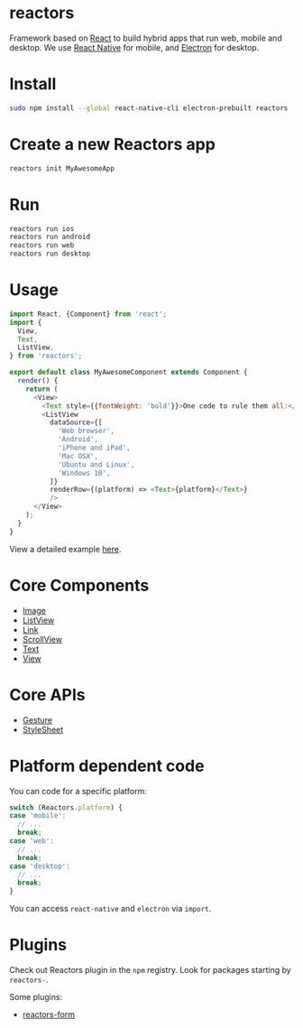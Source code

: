 reactors
===

Framework based on [React](https://facebook.github.io/react/) to build hybrid apps that run web, mobile and desktop.
We use [React Native](https://facebook.github.io/react-native/) for mobile, and [Electron](http://electron.atom.io/) for desktop.

# Install

```bash
sudo npm install --global react-native-cli electron-prebuilt reactors
```

# Create a new Reactors app

```bash
reactors init MyAwesomeApp
```

# Run

```bash
reactors run ios
reactors run android
reactors run web
reactors run desktop
```

# Usage

```javascript
import React, {Component} from 'react';
import {
  View,
  Text,
  ListView,
} from 'reactors';

export default class MyAwesomeComponent extends Component {
  render() {
    return (
      <View>
        <Text style={{fontWeight: 'bold'}}>One code to rule them all:</Text>
        <ListView
          dataSource={[
            'Web browser',
            'Android',
            'iPhone and iPad',
            'Mac OSX',
            'Ubuntu and Linux',
            'Windows 10',
          ]}
          renderRow={(platform) => <Text>{platform}</Text>}
          />
      </View>
    );
  }
}
```

View a detailed example [here](templates/app/App.js).

# Core Components

- [Image](doc/Components/Image.md)
- [ListView](doc/Components/ListView.md)
- [Link](doc/Components/Link.md)
- [ScrollView](doc/Components/ScrollView.md)
- [Text](doc/Components/Text.md)
- [View](doc/Components/View.md)

# Core APIs

- [Gesture](doc/API/Gesture.md)
- [StyleSheet](doc/API/StyleSheet.md)

# Platform dependent code

You can code for a specific platform:

```javascript
switch (Reactors.platform) {
case 'mobile':
  // ...
  break;
case 'web':
  // ...
  break;
case 'desktop':
  // ...
  break;
}
```

You can access `react-native` and `electron` via `import`.

# Plugins

Check out Reactors plugin in the `npm` registry. Look for packages starting by `reactors-`.

Some plugins:

- [reactors-form](https://www.npmjs.com/package/reactors-form)
